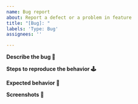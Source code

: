 ```yaml
---
name: Bug report
about: Report a defect or a problem in feature
title: "[Bug]: "
labels: 'Type: Bug'
assignees: ''

---
```


**Describe the bug 🐛**
<!-- A clear and concise description of what the bug is. -->

**Steps to reproduce the behavior 🕹**
<!--
1. Go to '...'
2. Click on '....'
3. See error
-->

**Expected behavior 🤖**
<!-- A clear and concise description of what you expected to happen. -->

**Screenshots 🔦**
<!-- If applicable, add screenshots to help explain your problem. -->
